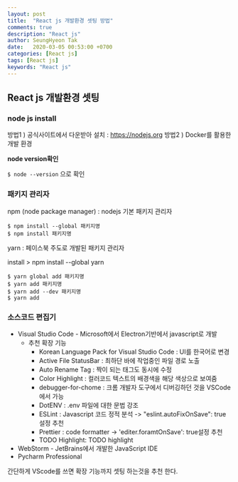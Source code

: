 ```yaml
---
layout: post
title:  "React js 개발환경 셋팅 방법"
comments: true
description: "React js"
author: SeungHyeon Tak
date:   2020-03-05 00:53:00 +0700
categories: [React js]
tags: [React js]
keywords: "React js"
---
```

## React js 개발환경 셋팅


### node js install 

방법1 ) 공식사이트에서 다운받아 설치 : https://nodejs.org
방법2 ) Docker를 활용한 개발 환경

**node version확인**

`$ node --version` 으로 확인

### 패키지 관리자

npm (node package manager) : nodejs 기본 패키지 관리자

```!bash
$ npm install --global 패키지명
$ npm install 패키지명
```

yarn : 페이스북 주도로 개발된 패키지 관리자

install > npm install --global yarn

```!bash
$ yarn global add 패키지명
$ yarn add 패키지명
$ yarn add --dev 패키지명
$ yarn add
```

### 소스코드 편집기

* Visual Studio Code - Microsoft에서 Electron기반에서 javascript로 개발
  - 추천 확장 기능
     - Korean Language Pack for Visual Studio Code : UI를 한국어로 변경
     - Active File StatusBar : 최하단 바에 작업중인 파일 경로 노출
     - Auto Rename Tag : 짝이 되는 태그도 동시에 수정
     - Color Highlight : 컬러코드 텍스트의 배경색을 해당 색상으로 보여줌
     - debugger-for-chome : 크롬 개발자 도구에서 디버깅하던 것을 VSCode에서 가능
     - DotENV : .env 파일에 대한 문법 강조
     - ESLint : Javascript 코드 정적 분석 -> "eslint.autoFixOnSave": true설정 추천
     - Prettier : code formatter -> 'editer.foramtOnSave': true설정 추천
     - TODO Highlight: TODO highlight
* WebStorm - JetBrains에서 개발한 JavaScript IDE
* Pycharm Professional


간단하게 VScode를 쓰면 확장 기능까지 셋팅 하는것을 추천 한다.

